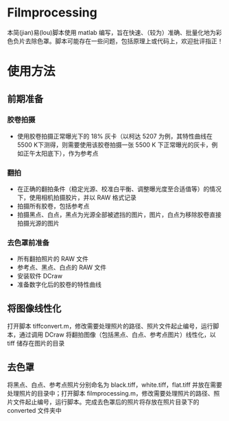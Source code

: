 # Filmprocessing
本简(jian)易(lou)脚本使用 matlab 编写，旨在快速、（较为）准确、批量化地为彩色负片去除色罩。脚本可能存在一些问题，包括原理上或代码上，欢迎批评指正！
# 使用方法
## 前期准备
### 胶卷拍摄
- 使用胶卷拍摄正常曝光下的 18% 灰卡（以柯达 5207 为例，其特性曲线在 5500 K下测得，则需要使用该胶卷拍摄一张 5500 K 下正常曝光的灰卡，例如正午太阳底下），作为参考点
### 翻拍
- 在正确的翻拍条件（稳定光源、校准白平衡、调整曝光度至合适值等）的情况下，使用相机拍摄胶片，并以 RAW 格式记录
- 拍摄所有胶卷，包括参考点
- 拍摄黑点、白点，黑点为光源全部被遮挡的图片，图片，白点为移除胶卷直接拍摄光源的图片
### 去色罩前准备
- 所有翻拍照片的 RAW 文件
- 参考点、黑点、白点的 RAW 文件
- 安装软件 DCraw
- 准备数字化后的胶卷的特性曲线
## 将图像线性化
打开脚本 tiffconvert.m，修改需要处理照片的路径、照片文件起止编号，运行脚本，通过调用 DCraw 将翻拍图像（包括黑点、白点、参考点图片）线性化，以 tiff 储存在图片的目录
## 去色罩
将黑点、白点、参考点照片分别命名为 black.tiff，white.tiff，flat.tiff 并放在需要处理照片的目录中；打开脚本 filmprocessing.m，修改需要处理照片的路径、照片文件起止编号，运行脚本。完成去色罩后的照片将存放在照片目录下的 converted 文件夹中
